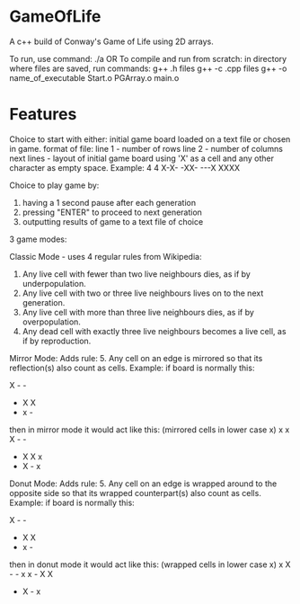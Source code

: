 # GameOfLife
A c++ build of Conway's Game of Life using 2D arrays.

To run, use command: ./a
OR
To compile and run from scratch:
in directory where files are saved, run commands:
g++ .h files
g++ -c .cpp files
g++ -o name_of_executable Start.o PGArray.o main.o

# Features
Choice to start with either:
initial game board loaded on a text file or chosen in game.
format of file: 
line 1 - number of rows
line 2 - number of columns
next lines - layout of initial game board using 'X' as a cell and any other character as empty space.
Example:
4
4
X-X-
-XX-
---X
XXXX

Choice to play game by:
1. having a 1 second pause after each generation
2. pressing "ENTER" to proceed to next generation
3. outputting results of game to a text file of choice

3 game modes:

Classic Mode - uses 4 regular rules
from Wikipedia:
1. Any live cell with fewer than two live neighbours dies, as if by underpopulation.
2. Any live cell with two or three live neighbours lives on to the next generation.
3. Any live cell with more than three live neighbours dies, as if by overpopulation.
4. Any dead cell with exactly three live neighbours becomes a live cell, as if by reproduction.

Mirror Mode:
Adds rule:
5. Any cell on an edge is mirrored so that its reflection(s) also count as cells.
Example:
if board is normally this:

  X - -
  - X X
  - x -
  
then in mirror mode it would act like this: (mirrored cells in lower case x)
  x
x X - - 
  - X X x
  - X -
    x

Donut Mode:
Adds rule:
5. Any cell on an edge is wrapped around to the opposite side so that its wrapped counterpart(s) also count as cells.
Example:
if board is normally this:

  X - -
  - X X
  - x -
  
then in donut mode it would act like this: (wrapped cells in lower case x)
    x
  X - - x
x - X X 
  - X -
  x 
